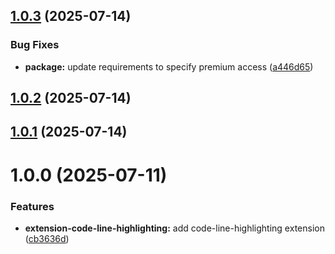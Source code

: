 ## [1.0.3](https://github.com/purocean/yank-note-extension/compare/extension-code-line-highlighting-1.0.2...extension-code-line-highlighting-1.0.3) (2025-07-14)


### Bug Fixes

* **package:** update requirements to specify premium access ([a446d65](https://github.com/purocean/yank-note-extension/commit/a446d652da2795252f3949e125f6fbc64bc1d4b0))



## [1.0.2](https://github.com/purocean/yank-note-extension/compare/extension-code-line-highlighting-1.0.1...extension-code-line-highlighting-1.0.2) (2025-07-14)



## [1.0.1](https://github.com/purocean/yank-note-extension/compare/extension-code-line-highlighting-1.0.0...extension-code-line-highlighting-1.0.1) (2025-07-14)



# 1.0.0 (2025-07-11)


### Features

* **extension-code-line-highlighting:** add code-line-highlighting extension ([cb3636d](https://github.com/purocean/yank-note-extension/commit/cb3636d02105253f9ad4c688dafd558ed88502ee))



